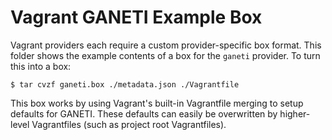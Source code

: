 # Vagrant GANETI Example Box

Vagrant providers each require a custom provider-specific box format.
This folder shows the example contents of a box for the `ganeti` provider.
To turn this into a box:

```
$ tar cvzf ganeti.box ./metadata.json ./Vagrantfile
```

This box works by using Vagrant's built-in Vagrantfile merging to setup
defaults for GANETI. These defaults can easily be overwritten by higher-level
Vagrantfiles (such as project root Vagrantfiles).
